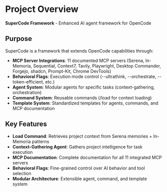 # Project Overview

**SuperCode Framework** - Enhanced AI agent framework for OpenCode

## Purpose

SuperCode is a framework that extends OpenCode capabilities through:
- **MCP Server Integrations**: 11 documented MCP servers (Serena, In-Memoria, Sequential, Context7, Tavily, Playwright, Desktop Commander, Forgejo, shadcn, Prompt-Kit, Chrome DevTools)
- **Behavioral Flags**: Execution mode control (--ultrathink, --orchestrate, --token-efficient, etc.)
- **Agent System**: Modular agents for specific tasks (context-gathering, orchestration)
- **Command System**: Reusable commands (/load for context loading)
- **Template System**: Standardized templates for agents, commands, and MCP documentation

## Key Features

- **Load Command**: Retrieves project context from Serena memories + In-Memoria patterns
- **Context-Gathering Agent**: Gathers project intelligence for task execution
- **MCP Documentation**: Complete documentation for all 11 integrated MCP servers
- **Behavioral Flags**: Fine-grained control over AI behavior and tool selection
- **Modular Architecture**: Extensible agent, command, and template system
